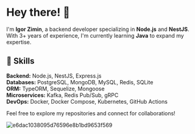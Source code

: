 # Hey there! 👋

I'm **Igor Zimin**, a backend developer specializing in **Node.js** and **NestJS**. With 3+ years of experience, I'm currently learning **Java** to expand my expertise.

## 🚀 Skills

**Backend:** Node.js, NestJS, Express.js  
**Databases:** PostgreSQL, MongoDB, MySQL, Redis, SQLite  
**ORM:** TypeORM, Sequelize, Mongoose  
**Microservices:** Kafka, Redis Pub/Sub, gRPC  
**DevOps:** Docker, Docker Compose, Kubernetes, GitHub Actions  

Feel free to explore my repositories and connect for collaborations!

![e6dac1038095d76596e8b1bd9653f569](https://github.com/user-attachments/assets/fa94188b-29fc-4b74-863a-9c60e1cf726e)
